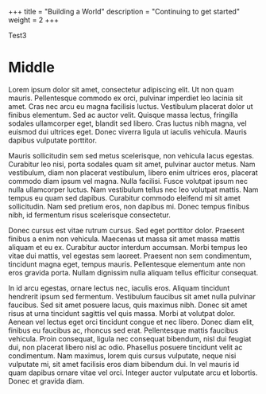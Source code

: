 +++
title = "Building a World"
description = "Continuing to get started"
weight = 2
+++

Test3

# Middle



Lorem ipsum dolor sit amet, consectetur adipiscing elit. Ut non quam mauris. Pellentesque commodo ex orci, pulvinar imperdiet leo lacinia sit amet. Cras nec arcu eu magna facilisis luctus. Vestibulum placerat dolor ut finibus elementum. Sed ac auctor velit. Quisque massa lectus, fringilla sodales ullamcorper eget, blandit sed libero. Cras luctus nibh magna, vel euismod dui ultrices eget. Donec viverra ligula ut iaculis vehicula. Mauris dapibus vulputate porttitor.

Mauris sollicitudin sem sed metus scelerisque, non vehicula lacus egestas. Curabitur leo nisi, porta sodales quam sit amet, pulvinar auctor metus. Nam vestibulum, diam non placerat vestibulum, libero enim ultrices eros, placerat commodo diam ipsum vel magna. Nulla facilisi. Fusce volutpat ipsum nec nulla ullamcorper luctus. Nam vestibulum tellus nec leo volutpat mattis. Nam tempus eu quam sed dapibus. Curabitur commodo eleifend mi sit amet sollicitudin. Nam sed pretium eros, non dapibus mi. Donec tempus finibus nibh, id fermentum risus scelerisque consectetur.

Donec cursus est vitae rutrum cursus. Sed eget porttitor dolor. Praesent finibus a enim non vehicula. Maecenas ut massa sit amet massa mattis aliquam et eu ex. Curabitur auctor interdum accumsan. Morbi tempus leo vitae dui mattis, vel egestas sem laoreet. Praesent non sem condimentum, tincidunt magna eget, tempus mauris. Pellentesque elementum ante non eros gravida porta. Nullam dignissim nulla aliquam tellus efficitur consequat.

In id arcu egestas, ornare lectus nec, iaculis eros. Aliquam tincidunt hendrerit ipsum sed fermentum. Vestibulum faucibus sit amet nulla pulvinar faucibus. Sed sit amet posuere lacus, quis maximus nibh. Donec sit amet risus at urna tincidunt sagittis vel quis massa. Morbi at volutpat dolor. Aenean vel lectus eget orci tincidunt congue et nec libero. Donec diam elit, finibus eu faucibus ac, rhoncus sed erat. Pellentesque mattis faucibus vehicula. Proin consequat, ligula nec consequat bibendum, nisl dui feugiat dui, non placerat libero nisl ac odio. Phasellus posuere tincidunt velit ac condimentum. Nam maximus, lorem quis cursus vulputate, neque nisi vulputate mi, sit amet facilisis eros diam bibendum dui. In vel mauris id quam dapibus ornare vitae vel orci. Integer auctor vulputate arcu et lobortis. Donec et gravida diam.

